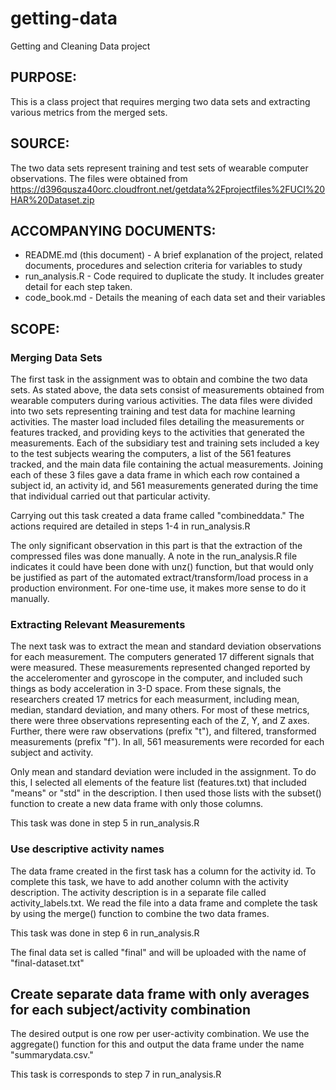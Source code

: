 getting-data
============

Getting and Cleaning Data project

## PURPOSE:  
This is a class project that requires merging two data sets and extracting various metrics from the merged sets.

## SOURCE:  
The two data sets represent training and test sets of wearable computer observations.  The files were obtained from https://d396qusza40orc.cloudfront.net/getdata%2Fprojectfiles%2FUCI%20HAR%20Dataset.zip

## ACCOMPANYING DOCUMENTS:
* README.md (this document) - A brief explanation of the project, related documents, procedures and selection criteria for variables to study
* run_analysis.R - Code required to duplicate the study.  It includes greater detail for each step taken.
* code_book.md - Details the meaning of each data set and their variables

## SCOPE:
### Merging Data Sets
The first task in the assignment was to obtain and combine the two data sets.  As stated above, the data sets consist of measurements obtained from wearable computers during various activities.  The data files were divided into two sets representing training and test data for machine learning activities.  The master load included files detailing the measurements or features tracked, and providing keys to the activities that generated the measurements.  Each of the subsidiary test and training sets included a key to the test subjects wearing the computers, a list of the 561 features tracked, and the main data file containing the actual measurements.  Joining each of these 3 files gave a data frame in which each row contained a subject id, an activity id, and 561 measurements generated during the time that individual carried out that particular activity.

Carrying out this task created a data frame called "combineddata."  The actions required are detailed in steps 1-4 in run_analysis.R

The only significant observation in this part is that the extraction of the compressed files was done manually.  A note in the run_analysis.R file indicates it could have been done with unz() function, but that would only be justified as part of the automated extract/transform/load process in a production environment.  For one-time use, it makes more sense to do it manually.

### Extracting Relevant Measurements
The next task was to extract the mean and standard deviation observations for each measurement.  The computers generated 17 different signals that were measured.  These measurements represented changed reported by the acceleromenter and gyroscope in the computer, and included such things as body acceleration in 3-D space.  From these signals, the researchers created 17 metrics for each measurment, including mean, median, standard deviation, and many others. For most of these metrics, there were three observations representing each of the Z, Y, and Z axes.  Further, there were raw observations (prefix "t"), and filtered, transformed measurements (prefix "f").  In all, 561 measurements were recorded for each subject and activity.

Only mean and standard deviation were included in the assignment. To do this, I selected all elements of the feature list (features.txt) that included "means" or "std" in the description.  I then used those lists with the subset() function to create a new data frame with only those columns.

This task was done in step 5 in run_analysis.R  

### Use descriptive activity names
The data frame created in the first task has a column for the activity  id.  To complete this task, we have to add another column with the activity description.  The activity description is in a separate file called activity_labels.txt.  We read the file into a data frame and complete the task by using the merge() function to combine the two data frames.

This task was done in step 6 in run_analysis.R  

The final data set is called "final" and will be uploaded with the name of "final-dataset.txt"

## Create separate data frame with only averages for each subject/activity combination

The desired output is one row per user-activity combination.  We use the aggregate() function
for this and output the data frame under the name "summarydata.csv."

This task is corresponds to step 7 in run_analysis.R


